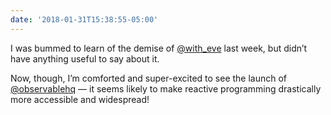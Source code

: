 ```yaml
---
date: '2018-01-31T15:38:55-05:00'
---
```

I was bummed to learn of the demise of [@with_eve](http://witheve.com) last week, but didn’t have anything useful to say about it.

Now, though, I’m comforted and super-excited to see the launch of [@observablehq](https://observablehq.com) — it seems likely to make reactive programming drastically more accessible and widespread!
